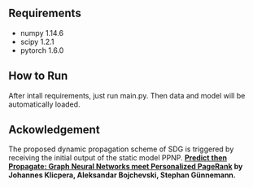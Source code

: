 ## Requirements
- numpy 1.14.6
- scipy 1.2.1
- pytorch 1.6.0

## How to Run
After intall requirements, just run main.py. Then data and model will be automatically loaded.

## Ackowledgement
The proposed dynamic propagation scheme of SDG is triggered by receiving the initial output of the static model PPNP.
**[Predict then Propagate: Graph Neural Networks meet Personalized PageRank](https://github.com/klicperajo/ppnp) by Johannes Klicpera, Aleksandar Bojchevski, Stephan Günnemann.**
